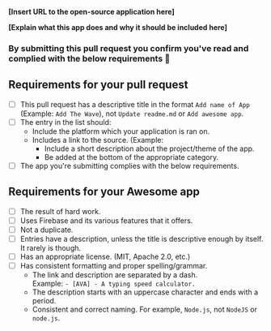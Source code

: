 
<!-- Congrats on creating an Awesome Firebase App! 🎉 -->


<!-- Please fill in the below placeholders -->

**[Insert URL to the open-source application here]**

**[Explain what this app does and why it should be included here]**


### By submitting this pull request you confirm you've read and complied with the below requirements 🖖

## Requirements for your pull request

<!-- Please click or mark (Example: [x]) the tasks as you complete them! -->
- [ ] This pull request has a descriptive title in the format `Add name of App` (Example: `Add The Wave`), not `Update readme.md` or `Add awesome app`.
- [ ] The entry in the list should:
  - Include the platform which your application is ran on.
  - Includes a link to the source. (Example: 
	- Include a short description about the project/theme of the app.
	- Be added at the bottom of the appropriate category.
- [ ] The app you're submitting complies with the below requirements.

## Requirements for your Awesome app

- [ ] The result of hard work.
- [ ] Uses Firebase and its various features that it offers.
- [ ] Not a duplicate.
- [ ] Entries have a description, unless the title is descriptive enough by itself. It rarely is though.
- [ ] Has an appropriate license. (MIT, Apache 2.0, etc.)
- [ ] Has consistent formatting and proper spelling/grammar.
	- The link and description are separated by a dash. <br>Example: `- [AVA] - A typing speed calculator.`
	- The description starts with an uppercase character and ends with a period.
	- Consistent and correct naming. For example, `Node.js`, not `NodeJS` or `node.js`.
